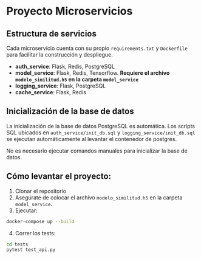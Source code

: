 # Proyecto Microservicios

## Estructura de servicios

Cada microservicio cuenta con su propio `requirements.txt` y `Dockerfile` para facilitar la construcción y despliegue.

- **auth_service**: Flask, Redis, PostgreSQL
- **model_service**: Flask, Redis, Tensorflow. **Requiere el archivo `modelo_similitud.h5` en la carpeta `model_service`**
- **logging_service**: Flask, PostgreSQL
- **cache_service**: Flask, Redis

## Inicialización de la base de datos

La inicialización de la base de datos PostgreSQL es automática. Los scripts SQL ubicados en `auth_service/init_db.sql` y `logging_service/init_db.sql` se ejecutan automáticamente al levantar el contenedor de postgres.

No es necesario ejecutar comandos manuales para inicializar la base de datos.

## Cómo levantar el proyecto:

1. Clonar el repositorio
2. Asegúrate de colocar el archivo `modelo_similitud.h5` en la carpeta `model_service`.
3. Ejecutar:

```bash
docker-compose up --build
```

4. Correr los tests:

```bash
cd tests
pytest test_api.py
```
